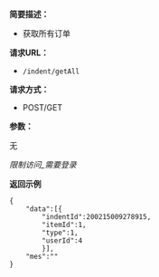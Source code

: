 
    
**简要描述：** 

- 获取所有订单

**请求URL：** 
- ` /indent/getAll `
  
**请求方式：**
- POST/GET

**参数：** 

无

*限制访问_需要登录*

 **返回示例**

``` 
{
    "data":[{
        "indentId":200215009278915,
        "itemId":1,
        "type":1,
        "userId":4
        }],
    "mes":""
}
```

